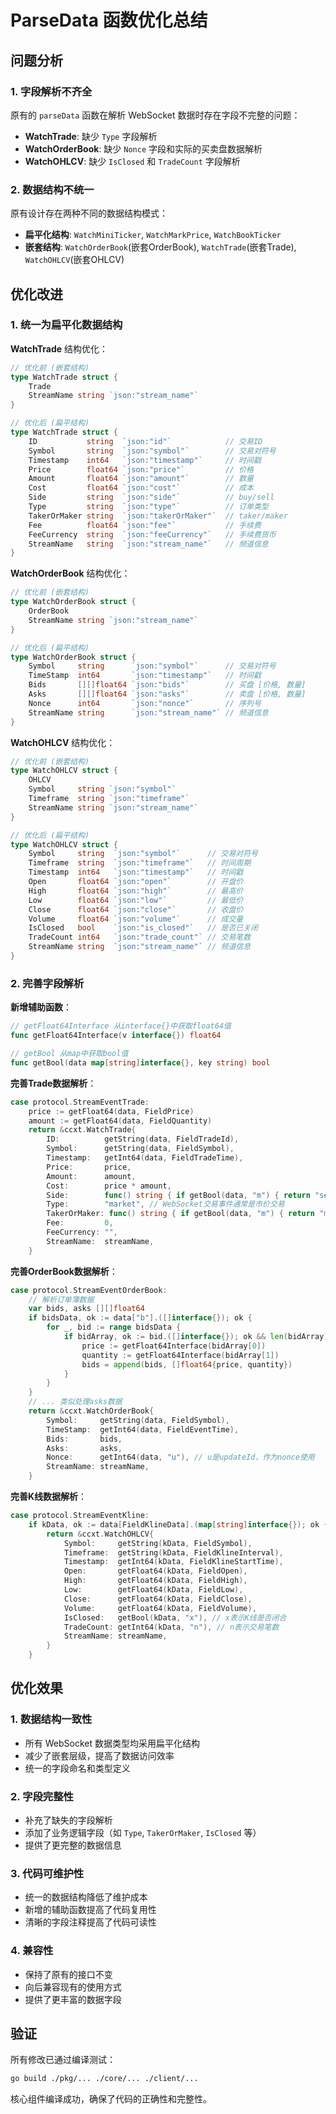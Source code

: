 # ParseData 函数优化总结

## 问题分析

### 1. 字段解析不齐全
原有的 `parseData` 函数在解析 WebSocket 数据时存在字段不完整的问题：

- **WatchTrade**: 缺少 `Type` 字段解析
- **WatchOrderBook**: 缺少 `Nonce` 字段和实际的买卖盘数据解析
- **WatchOHLCV**: 缺少 `IsClosed` 和 `TradeCount` 字段解析

### 2. 数据结构不统一
原有设计存在两种不同的数据结构模式：
- **扁平化结构**: `WatchMiniTicker`, `WatchMarkPrice`, `WatchBookTicker`
- **嵌套结构**: `WatchOrderBook`(嵌套OrderBook), `WatchTrade`(嵌套Trade), `WatchOHLCV`(嵌套OHLCV)

## 优化改进

### 1. 统一为扁平化数据结构

**WatchTrade** 结构优化：
```go
// 优化前 (嵌套结构)
type WatchTrade struct {
    Trade
    StreamName string `json:"stream_name"`
}

// 优化后 (扁平结构)
type WatchTrade struct {
    ID           string  `json:"id"`            // 交易ID
    Symbol       string  `json:"symbol"`        // 交易对符号
    Timestamp    int64   `json:"timestamp"`     // 时间戳
    Price        float64 `json:"price"`         // 价格
    Amount       float64 `json:"amount"`        // 数量
    Cost         float64 `json:"cost"`          // 成本
    Side         string  `json:"side"`          // buy/sell
    Type         string  `json:"type"`          // 订单类型
    TakerOrMaker string  `json:"takerOrMaker"`  // taker/maker
    Fee          float64 `json:"fee"`           // 手续费
    FeeCurrency  string  `json:"feeCurrency"`   // 手续费货币
    StreamName   string  `json:"stream_name"`   // 频道信息
}
```

**WatchOrderBook** 结构优化：
```go
// 优化前 (嵌套结构)
type WatchOrderBook struct {
    OrderBook
    StreamName string `json:"stream_name"`
}

// 优化后 (扁平结构)
type WatchOrderBook struct {
    Symbol     string      `json:"symbol"`      // 交易对符号
    TimeStamp  int64       `json:"timestamp"`   // 时间戳
    Bids       [][]float64 `json:"bids"`        // 买盘 [价格, 数量]
    Asks       [][]float64 `json:"asks"`        // 卖盘 [价格, 数量]
    Nonce      int64       `json:"nonce"`       // 序列号
    StreamName string      `json:"stream_name"` // 频道信息
}
```

**WatchOHLCV** 结构优化：
```go
// 优化前 (嵌套结构)
type WatchOHLCV struct {
    OHLCV
    Symbol     string `json:"symbol"`
    Timeframe  string `json:"timeframe"`
    StreamName string `json:"stream_name"`
}

// 优化后 (扁平结构)
type WatchOHLCV struct {
    Symbol     string  `json:"symbol"`      // 交易对符号
    Timeframe  string  `json:"timeframe"`   // 时间周期
    Timestamp  int64   `json:"timestamp"`   // 时间戳
    Open       float64 `json:"open"`        // 开盘价
    High       float64 `json:"high"`        // 最高价
    Low        float64 `json:"low"`         // 最低价
    Close      float64 `json:"close"`       // 收盘价
    Volume     float64 `json:"volume"`      // 成交量
    IsClosed   bool    `json:"is_closed"`   // 是否已关闭
    TradeCount int64   `json:"trade_count"` // 交易笔数
    StreamName string  `json:"stream_name"` // 频道信息
}
```

### 2. 完善字段解析

**新增辅助函数**：
```go
// getFloat64Interface 从interface{}中获取float64值
func getFloat64Interface(v interface{}) float64

// getBool 从map中获取bool值
func getBool(data map[string]interface{}, key string) bool
```

**完善Trade数据解析**：
```go
case protocol.StreamEventTrade:
    price := getFloat64(data, FieldPrice)
    amount := getFloat64(data, FieldQuantity)
    return &ccxt.WatchTrade{
        ID:          getString(data, FieldTradeId),
        Symbol:      getString(data, FieldSymbol),
        Timestamp:   getInt64(data, FieldTradeTime),
        Price:       price,
        Amount:      amount,
        Cost:        price * amount,
        Side:        func() string { if getBool(data, "m") { return "sell" } else { return "buy" } }(),
        Type:        "market", // WebSocket交易事件通常是市价交易
        TakerOrMaker: func() string { if getBool(data, "m") { return "maker" } else { return "taker" } }(),
        Fee:         0,
        FeeCurrency: "",
        StreamName:  streamName,
    }
```

**完善OrderBook数据解析**：
```go
case protocol.StreamEventOrderBook:
    // 解析订单簿数据
    var bids, asks [][]float64
    if bidsData, ok := data["b"].([]interface{}); ok {
        for _, bid := range bidsData {
            if bidArray, ok := bid.([]interface{}); ok && len(bidArray) >= 2 {
                price := getFloat64Interface(bidArray[0])
                quantity := getFloat64Interface(bidArray[1])
                bids = append(bids, []float64{price, quantity})
            }
        }
    }
    // ... 类似处理asks数据
    return &ccxt.WatchOrderBook{
        Symbol:     getString(data, FieldSymbol),
        TimeStamp:  getInt64(data, FieldEventTime),
        Bids:       bids,
        Asks:       asks,
        Nonce:      getInt64(data, "u"), // u是updateId，作为nonce使用
        StreamName: streamName,
    }
```

**完善K线数据解析**：
```go
case protocol.StreamEventKline:
    if kData, ok := data[FieldKlineData].(map[string]interface{}); ok {
        return &ccxt.WatchOHLCV{
            Symbol:     getString(kData, FieldSymbol),
            Timeframe:  getString(kData, FieldKlineInterval),
            Timestamp:  getInt64(kData, FieldKlineStartTime),
            Open:       getFloat64(kData, FieldOpen),
            High:       getFloat64(kData, FieldHigh),
            Low:        getFloat64(kData, FieldLow),
            Close:      getFloat64(kData, FieldClose),
            Volume:     getFloat64(kData, FieldVolume),
            IsClosed:   getBool(kData, "x"), // x表示K线是否闭合
            TradeCount: getInt64(kData, "n"), // n表示交易笔数
            StreamName: streamName,
        }
    }
```

## 优化效果

### 1. 数据结构一致性
- 所有 WebSocket 数据类型均采用扁平化结构
- 减少了嵌套层级，提高了数据访问效率
- 统一的字段命名和类型定义

### 2. 字段完整性
- 补充了缺失的字段解析
- 添加了业务逻辑字段（如 `Type`, `TakerOrMaker`, `IsClosed` 等）
- 提供了更完整的数据信息

### 3. 代码可维护性
- 统一的数据结构降低了维护成本
- 新增的辅助函数提高了代码复用性
- 清晰的字段注释提高了代码可读性

### 4. 兼容性
- 保持了原有的接口不变
- 向后兼容现有的使用方式
- 提供了更丰富的数据字段

## 验证

所有修改已通过编译测试：
```bash
go build ./pkg/... ./core/... ./client/...
```

核心组件编译成功，确保了代码的正确性和完整性。